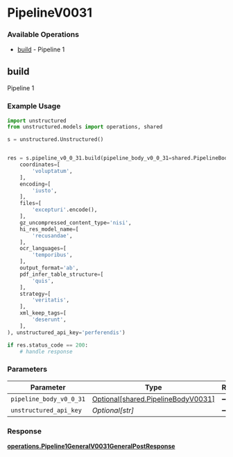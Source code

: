 # PipelineV0031

### Available Operations

* [build](#build) - Pipeline 1

## build

Pipeline 1

### Example Usage

```python
import unstructured
from unstructured.models import operations, shared

s = unstructured.Unstructured()


res = s.pipeline_v0_0_31.build(pipeline_body_v0_0_31=shared.PipelineBodyV0031(
    coordinates=[
        'voluptatum',
    ],
    encoding=[
        'iusto',
    ],
    files=[
        'excepturi'.encode(),
    ],
    gz_uncompressed_content_type='nisi',
    hi_res_model_name=[
        'recusandae',
    ],
    ocr_languages=[
        'temporibus',
    ],
    output_format='ab',
    pdf_infer_table_structure=[
        'quis',
    ],
    strategy=[
        'veritatis',
    ],
    xml_keep_tags=[
        'deserunt',
    ],
), unstructured_api_key='perferendis')

if res.status_code == 200:
    # handle response
```

### Parameters

| Parameter                                                                      | Type                                                                           | Required                                                                       | Description                                                                    |
| ------------------------------------------------------------------------------ | ------------------------------------------------------------------------------ | ------------------------------------------------------------------------------ | ------------------------------------------------------------------------------ |
| `pipeline_body_v0_0_31`                                                        | [Optional[shared.PipelineBodyV0031]](../../models/shared/pipelinebodyv0031.md) | :heavy_minus_sign:                                                             | N/A                                                                            |
| `unstructured_api_key`                                                         | *Optional[str]*                                                                | :heavy_minus_sign:                                                             | N/A                                                                            |


### Response

**[operations.Pipeline1GeneralV0031GeneralPostResponse](../../models/operations/pipeline1generalv0031generalpostresponse.md)**


